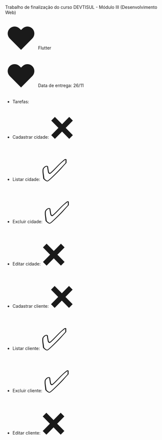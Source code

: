 

Trabalho de finalização do curso DEVTISUL - Módulo III (Desenvolvimento Web)

<span style='font-size:100px;'>&#10084;</span> Flutter <br>
<span style='font-size:100px;'>&#10084;</span> Data de entrega: 26/11

- Tarefas: 
 - Cadastrar cidade: <span style='font-size:100px;'>&#10060;</span>
 - Listar cidade: <span style='font-size:100px;'>&#9989;</span>
 - Excluir cidade: <span style='font-size:100px;'>&#9989;</span>
 - Editar cidade: <span style='font-size:100px;'>&#10060;</span>

 - Cadastrar cliente: <span style='font-size:100px;'>&#10060;</span>
 - Listar cliente: <span style='font-size:100px;'>&#9989;</span>
 - Excluir cliente:  <span style='font-size:100px;'>&#9989;</span>
 - Editar cliente: <span style='font-size:100px;'>&#10060;</span>
